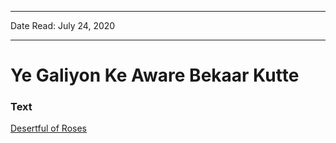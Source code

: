 ***
Date Read: July 24, 2020
***

# Ye Galiyon Ke Aware Bekaar Kutte

### Text
[Desertful of Roses](http://www.columbia.edu/itc/mealac/pritchett/00urdu/3mod/kiernan_faiz/10_dogs.pdf)

